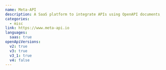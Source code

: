 ```yaml
---
name: Meta-API
description: A SaaS platform to integrate APIs using OpenAPI documents, and manipulation of data with online code editor, and automating configuration, authentication, deployment and monitoring.
categories:
  - misc
link: https://www.meta-api.io
languages:
  saas: true
openApiVersions:
  v2: true
  v3: true
  v3_1: true
  v4: false
---
```

